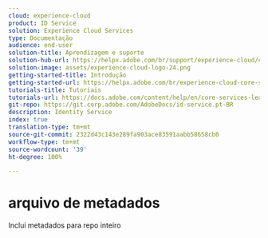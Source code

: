 ```yaml
---
cloud: experience-cloud
product: ID Service
solution: Experience Cloud Services
type: Documentação
audience: end-user
solution-title: Aprendizagem e suporte
solution-hub-url: https://helpx.adobe.com/br/support/experience-cloud/core-services.html
solution-image: assets/experience-cloud-logo-24.png
getting-started-title: Introdução
getting-started-url: https://helpx.adobe.com/br/experience-cloud-core-services/get-started.html
tutorials-title: Tutoriais
tutorials-url: https://docs.adobe.com/content/help/en/core-services-learn/tutorials/overview.html
git-repo: https://git.corp.adobe.com/AdobeDocs/id-service.pt-BR
description: Identity Service
index: true
translation-type: tm+mt
source-git-commit: 2322d43c143e289fa903ace83591aabb58658cb0
workflow-type: tm+mt
source-wordcount: '39'
ht-degree: 100%

---
```



# arquivo de metadados

Inclui metadados para repo inteiro